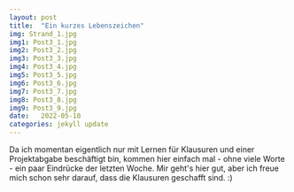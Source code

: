 ```yaml
---
layout: post
title:  "Ein kurzes Lebenszeichen"
img: Strand_1.jpg
img1: Post3_1.jpg
img2: Post3_2.jpg
img3: Post3_3.jpg
img4: Post3_4.jpg
img5: Post3_5.jpg
img6: Post3_6.jpg
img7: Post3_7.jpg
img8: Post3_8.jpg
img9: Post3_9.jpg
date:   2022-05-10
categories: jekyll update
---
```


Da ich momentan eigentlich nur mit Lernen für Klausuren und einer Projektabgabe beschäftigt bin, kommen hier einfach mal - ohne viele Worte - ein paar Eindrücke der letzten Woche.
Mir geht's hier gut, aber ich freue mich schon sehr darauf, dass die Klausuren geschafft sind. :)
